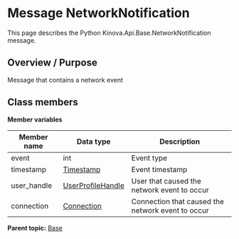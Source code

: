 # Message NetworkNotification

This page describes the Python Kinova.Api.Base.NetworkNotification message.

## Overview / Purpose

Message that contains a network event

## Class members

 **Member variables** 

|Member name|Data type|Description|
|-----------|---------|-----------|
|event|int|Event type|
|timestamp| [Timestamp](msg_Common_Timestamp.md#)|Event timestamp|
|user\_handle| [UserProfileHandle](msg_Common_UserProfileHandle.md#)|User that caused the network event to occur|
|connection| [Connection](msg_Common_Connection.md#)|Connection that caused the network event to occur|

**Parent topic:** [Base](../references/summary_Base.md)

